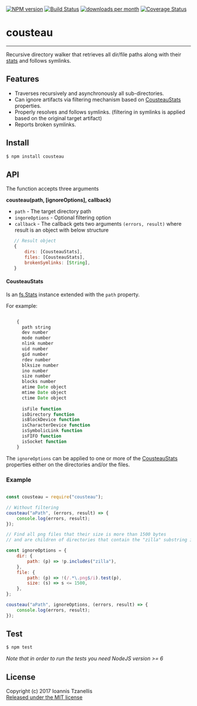 [![NPM version](http://img.shields.io/npm/v/cousteau.svg)](https://www.npmjs.org/package/cousteau)
[![Build Status](https://travis-ci.org/jahnestacado/cousteau.svg?branch=master)](https://travis-ci.org/jahnestacado/cousteau)
[![downloads per month](http://img.shields.io/npm/dm/cousteau.svg)](https://www.npmjs.org/package/cousteau)
[![Coverage Status](https://coveralls.io/repos/github/jahnestacado/cousteau/badge.svg?branch=master)](https://coveralls.io/github/jahnestacado/cousteau?branch=master)

# cousteau
-----------
Recursive directory walker that retrieves all dir/file paths along with their [stats](https://nodejs.org/api/fs.html#fs_class_fs_stats) and follows symlinks.

## Features

* Traverses recursively and asynchronously all sub-directories.
* Can ignore artifacts via filtering mechanism based on [CousteauStats](#CousteauStats) properties.
* Properly resolves and follows symlinks. (filtering in symlinks is applied based on the original target artifact)
* Reports broken symlinks.


## Install
```bash
$ npm install cousteau
```
## API
The function accepts three arguments

__cousteau(path, [ignoreOptions], callback)__

 * ```path``` - The target directory path
 * ```ingoreOptions``` - Optional filtering option
 * ```callback``` - The callback gets two arguments ```(errors, result)``` where result is an object with below structure


 ```javascript
    // Result object
    {
        dirs: [CousteauStats],
        files: [CousteauStats],
        brokenSymlinks: [String],
    }
```

#### CousteauStats<a name="CousteauStats"></a>

Is an [fs.Stats](https://nodejs.org/api/fs.html#fs_class_fs_stats) instance extended with the ```path``` property.

For example:
```javascript

    {
      path string
      dev number
      mode number
      nlink number
      uid number
      gid number
      rdev number
      blksize number
      ino number
      size number
      blocks number
      atime Date object
      mtime Date object
      ctime Date object
      
      isFile function
      isDirectory function
      isBlockDevice function
      isCharacterDevice function
      isSymbolicLink function
      isFIFO function
      isSocket function
    }
```

The ```ignoreOptions``` can be applied to one or more of the [CousteauStats](#CousteauStats) properties either on the directories and/or the files.

### Example
```javascript

const cousteau = require("cousteau");

// Without filtering
cousteau("aPath", (errors, result) => {
    console.log(errors, result);
});

// Find all png files that their size is more than 1500 bytes
// and are children of directories that contain the "zilla" substring in their name

const ignoreOptions = {
    dir: {
        path: (p) => !p.includes("zilla"),
    },
    file: {
        path: (p) => !(/.*\.png$/i).test(p),
        size: (s) => s <= 1500,
    },
};

cousteau("aPath", ignoreOptions, (errors, result) => {
    console.log(errors, result);
});

```


## Test
```bash
$ npm test
```

_Note that in order to run the tests you need NodeJS version >= 6_

## License
Copyright (c) 2017 Ioannis Tzanellis<br>
[Released under the MIT license](https://github.com/jahnestacado/cousteau/blob/master/LICENSE)
